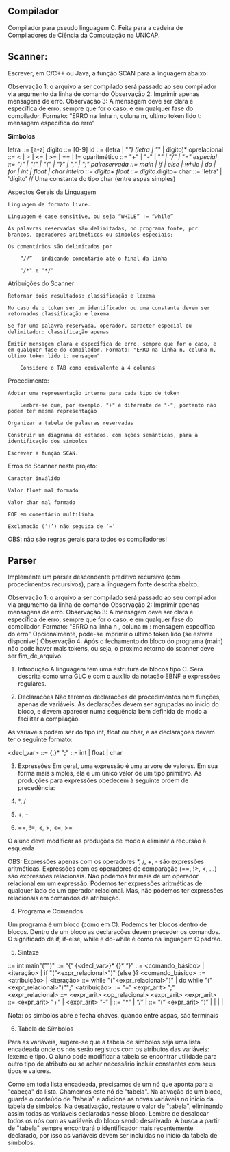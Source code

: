 ## Compilador
Compilador para pseudo linguagem C. Feita para a cadeira de Compiladores de Ciência da Computação na UNICAP.

## **Scanner:**
Escrever, em C/C++ ou Java, a função SCAN para a linguagem abaixo:

Observação 1: o arquivo a ser compilado será passado ao seu compilador via argumento da linha de comando
Observação 2: Imprimir apenas mensagens de erro.
Observação 3: A mensagem deve ser clara e específica de erro, sempre que for o caso, e em qualquer fase do compilador. Formato: "ERRO na linha n, coluna m, ultimo token lido t: mensagem específica do erro"

**Símbolos**

letra ::= [a-z]
dígito ::= [0-9]
id ::= (letra | "_") (letra | "_" | dígito)*
oprelacional ::= <  |  >  |  <=  |  >=  |  ==  |  !=
oparitmético ::= "+"  |  "-"  |  "*"  |  "/"  |  "="
especial ::= ")"  |  "("  |  "{"  |  "}"  |  ","  |  ";"
palreservada ::= main  |  if  |  else  |  while  |  do  |  for  |  int  |  float  |  char
inteiro ::= dígito+
float ::= dígito*.dígito+
char ::= 'letra'  |  'dígito'         // Uma constante do tipo char (entre aspas simples)

Aspectos Gerais da Linguagem

    Linguagem de formato livre.

    Linguagem é case sensitive, ou seja “WHILE” != “while”

    As palavras reservadas são delimitadas, no programa fonte, por brancos, operadores aritméticos ou símbolos especiais;

    Os comentários são delimitados por

        “//” - indicando comentário até o final da linha

        "/*" e "*/"

Atribuições do Scanner

    Retornar dois resultados: classificação e lexema

    No caso de o token ser um identificador ou uma constante devem ser retornados classificação e lexema

    Se for uma palavra reservada, operador, caracter especial ou delimitador: classificação apenas

    Emitir mensagem clara e específica de erro, sempre que for o caso, e em qualquer fase do compilador. Formato: "ERRO na linha n, coluna m, ultimo token lido t: mensagem"

        Considere o TAB como equivalente a 4 colunas

Procedimento:

    Adotar uma representação interna para cada tipo de token

        Lembre-se que, por exemplo, "+" é diferente de "-", portanto não podem ter mesma representação

    Organizar a tabela de palavras reservadas

    Construir um diagrama de estados, com ações semânticas, para a identificação dos símbolos

    Escrever a função SCAN.

Erros do Scanner neste projeto:

    Caracter inválido

    Valor float mal formado

    Valor char mal formado

    EOF em comentário multilinha

    Exclamação (‘!’) não seguida de ‘=’

OBS: não são regras gerais para todos os compiladores!

## **Parser**


Implemente um parser descendente preditivo recursivo (com procedimentos recursivos), para a linguagem fonte descrita abaixo.


Observação 1: o arquivo a ser compilado será passado ao seu compilador via argumento da linha de comando
Observação 2: Imprimir apenas mensagens de erro.
Observação 3: A mensagem deve ser clara e específica de erro, sempre que for o caso, e em qualquer fase do compilador.
Formato: "ERRO na linha n , coluna m : mensagem específica do erro"
Opcionalmente, pode-se imprimir o ultimo token lido (se estiver disponivel)
Observação 4: Após o fechamento do bloco do programa (main) não pode haver mais tokens, ou seja, o proximo retorno do scanner deve ser fim_de_arquivo.


1. Introdução
A linguagem tem uma estrutura de blocos tipo C. Sera descrita como uma GLC e com o auxílio da notação EBNF e expressões regulares.

2. Declaracões
Não teremos declaracões de procedimentos nem funções, apenas de variáveis. As declarações devem ser agrupadas no início do bloco, e devem aparecer numa sequência bem definida de modo a facilitar a compilação.

As variáveis podem ser do tipo int, float ou char, e as declarações devem ter o seguinte formato:

<decl_var> ::= <tipo> <id> {,<id>}* ";"
<tipo> ::= int | float | char

3. Expressões
Em geral, uma expressão é uma arvore de valores. Em sua forma mais simples, ela é um único valor de um tipo primitivo.
As produções para expressões obedecem à seguinte ordem de precedência:

 1. *, /
 2. +, -
 3. ==, !=, <, >, <=, >=

O aluno deve modificar as produções de modo a eliminar a recursão à esquerda

OBS: Expressões apenas com os operadores *, /, +, - são expressões aritméticas. Expressões com os operadores de comparação (==, !>, <, ...) são expressões relacionais. Não podemos ter mais de um operador relacional em um expressão. Podemos ter expressões aritméticas de qualquer lado de um operador relacional. Mas, não podemos ter expressões relacionais em comandos de atribuição.

4. Programa e Comandos

Um programa é um bloco (como em C). Podemos ter blocos dentro de blocos. Dentro de um bloco as declaracões devem preceder os comandos.
O significado de if, if-else, while e do-while é como na linguagem C padrão.

5. Sintaxe

<programa>       ::=   int main"("")" <bloco>
<bloco>          ::=   “{“ {<decl_var>}* {<comando>}* “}”
<comando>        ::=   <comando_básico> | <iteração> | if "("<expr_relacional>")" <comando> {else <comando>}?
<comando_básico> ::=   <atribuição> | <bloco>
<iteração>       ::=   while "("<expr_relacional>")" <comando> | do <comando> while "("<expr_relacional>")"";"
<atribuição>     ::=   <id> "=" <expr_arit> ";"
<expr_relacional> ::=   <expr_arit> <op_relacional> <expr_arit>
<expr_arit>      ::=   <expr_arit> "+" <termo>   | <expr_arit> "-" <termo> | <termo>
<termo>          ::=   <termo> "*" <fator> | <termo> “/” <fator> | <fator>
<fator>          ::=   “(“ <expr_arit> “)” | <id> | <float> | <inteiro> | <char>

Nota: os símbolos abre e fecha chaves, quando entre aspas, são terminais

6. Tabela de Símbolos

Para as variáveis, sugere-se que a tabela de símbolos seja uma lista encadeada onde os nós serão registros com os atributos das variáveis: lexema e tipo. O aluno pode modificar a tabela se encontrar utilidade para outro tipo de atributo ou se achar necessário incluir constantes com seus tipos e valores.

Como em toda lista encadeada, precisamos de um nó que aponta para a "cabeça" da lista. Chamemos este nó de "tabela". Na ativação de um bloco, guarde o conteúdo de "tabela" e adicione as novas variáveis no inicio da tabela de símbolos. Na desativação, restaure o valor de "tabela", eliminando assim todas as variáveis declaradas nesse bloco. Lembre de desalocar todos os nós com as variáveis do bloco sendo desativado. A busca a partir de "tabela" sempre encontrará o identificador mais recentemente declarado, por isso as variáveis devem ser incluídas no início da tabela de símbolos.
